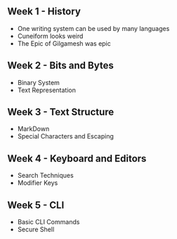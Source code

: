 ## Week 1 - History
- One writing system can be used by many languages
- Cuneiform looks weird
- The Epic of Gilgamesh was epic
## Week 2 - Bits and Bytes
- Binary System
- Text Representation
## Week 3 - Text Structure
- MarkDown
- Special Characters and Escaping
## Week 4 - Keyboard and Editors
- Search Techniques
- Modifier Keys
## Week 5 - CLI
- Basic CLI Commands
- Secure Shell
